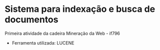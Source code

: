 # Sistema para indexação e busca de documentos
Primeira atividade da cadeira Mineração da Web - if796

- Ferramenta utilizada: LUCENE
